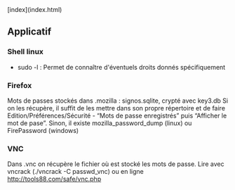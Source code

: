 <head>
  <meta http-equiv="content-type" content="text/html; charset=utf-8" />
  <title>Methode - App</title>
</head>
[index](index.html)

## Applicatif

### Shell linux

- sudo -l  : Permet de connaître d'éventuels droits donnés spécifiquement

### Firefox

Mots de passes stockés dans .mozilla : signos.sqlite, crypté avec key3.db
Si on les récupère, il suffit de les mettre dans son propre répertoire et de faire Edition/Préférences/Sécurité - “Mots de passe enregistrés” puis “Afficher le mot de pase”.
Sinon, il existe mozilla_password_dump (linux) ou FirePassword (windows)

### VNC

Dans .vnc on récupère le fichier où est stocké les mots de passe.
Lire avec vncrack (./vncrack -C passwd_vnc) ou en ligne http://tools88.com/safe/vnc.php



